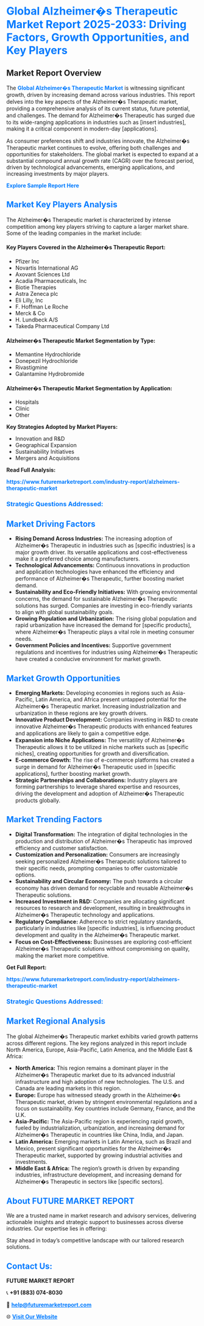 <h1 style="color: #007BFF;">Global Alzheimer�s Therapeutic Market Report 2025-2033: Driving Factors, Growth Opportunities, and Key Players</h1>

<section id="overview">
<h2>Market Report Overview</h2>
<p>The <a href="https://www.futuremarketreport.com/industry-report/alzheimers-therapeutic-market" style="color: #007BFF; text-decoration: none;"><strong>Global Alzheimer�s Therapeutic Market</strong></a> is witnessing significant growth, driven by increasing demand across various industries. This report delves into the key aspects of the Alzheimer�s Therapeutic market, providing a comprehensive analysis of its current status, future potential, and challenges. The demand for Alzheimer�s Therapeutic has surged due to its wide-ranging applications in industries such as [insert industries], making it a critical component in modern-day [applications].</p>
<p>As consumer preferences shift and industries innovate, the Alzheimer�s Therapeutic market continues to evolve, offering both challenges and opportunities for stakeholders. The global market is expected to expand at a substantial compound annual growth rate (CAGR) over the forecast period, driven by technological advancements, emerging applications, and increasing investments by major players.</p>
</section>

<section id="overview">
<p><a href="https://www.futuremarketreport.com/request-sample/reportId=54834" style="color: #007BFF; text-decoration: none;"><strong>Explore Sample Report Here</strong></a></p>
</section>

<section id="key-players">
<h2 style="color: #007BFF;">Market Key Players Analysis</h2>
<p>The Alzheimer�s Therapeutic market is characterized by intense competition among key players striving to capture a larger market share. Some of the leading companies in the market include:</p>
<h4>Key Players Covered in the Alzheimer�s Therapeutic Report:</h4>
<ul><li>Pfizer Inc</li><li>Novartis International AG</li><li>Axovant Sciences Ltd</li><li>Acadia Pharmaceuticals, Inc</li><li>Biotie Therapies</li><li>Astra Zeneca plc</li><li>Eli Lilly, Inc</li><li>F. Hoffman Le Roche</li><li>Merck &amp; Co</li><li>H. Lundbeck A/S</li><li>Takeda Pharmaceutical Company Ltd</li></ul>
<h4>Alzheimer�s Therapeutic Market Segmentation by Type:</h4>
<ul><li>Memantine Hydrochloride</li><li>Donepezil Hydrochloride</li><li>Rivastigmine</li><li>Galantamine Hydrobromide</li></ul>

<h4>Alzheimer�s Therapeutic Market Segmentation by Application:</h4>
<ul><li>Hospitals</li><li>Clinic</li><li>Other</li></ul>
<p><strong>Key Strategies Adopted by Market Players:</strong></p>
<ul>
<li>Innovation and R&D</li>
<li>Geographical Expansion</li>
<li>Sustainability Initiatives</li>
<li>Mergers and Acquisitions</li>
</ul>
</section>

<section>
<p><strong>Read Full Analysis: </strong></p><a href="https://www.futuremarketreport.com/industry-report/alzheimers-therapeutic-market" style="color: #007BFF; text-decoration: none;"><strong>https://www.futuremarketreport.com/industry-report/alzheimers-therapeutic-market</strong></a>
<h3 style="color: #007BFF;">Strategic Questions Addressed:</h3>
</section>

<section id="driving-factors">
<h2 style="color: #007BFF;">Market Driving Factors</h2>
<ul>
<li><strong>Rising Demand Across Industries:</strong> The increasing adoption of Alzheimer�s Therapeutic in industries such as [specific industries] is a major growth driver. Its versatile applications and cost-effectiveness make it a preferred choice among manufacturers.</li>
<li><strong>Technological Advancements:</strong> Continuous innovations in production and application technologies have enhanced the efficiency and performance of Alzheimer�s Therapeutic, further boosting market demand.</li>
<li><strong>Sustainability and Eco-Friendly Initiatives:</strong> With growing environmental concerns, the demand for sustainable Alzheimer�s Therapeutic solutions has surged. Companies are investing in eco-friendly variants to align with global sustainability goals.</li>
<li><strong>Growing Population and Urbanization:</strong> The rising global population and rapid urbanization have increased the demand for [specific products], where Alzheimer�s Therapeutic plays a vital role in meeting consumer needs.</li>
<li><strong>Government Policies and Incentives:</strong> Supportive government regulations and incentives for industries using Alzheimer�s Therapeutic have created a conducive environment for market growth.</li>
</ul>
</section>

<section id="growth-opportunities">
<h2 style="color: #007BFF;">Market Growth Opportunities</h2>
<ul>
<li><strong>Emerging Markets:</strong> Developing economies in regions such as Asia-Pacific, Latin America, and Africa present untapped potential for the Alzheimer�s Therapeutic market. Increasing industrialization and urbanization in these regions are key growth drivers.</li>
<li><strong>Innovative Product Development:</strong> Companies investing in R&D to create innovative Alzheimer�s Therapeutic products with enhanced features and applications are likely to gain a competitive edge.</li>
<li><strong>Expansion into Niche Applications:</strong> The versatility of Alzheimer�s Therapeutic allows it to be utilized in niche markets such as [specific niches], creating opportunities for growth and diversification.</li>
<li><strong>E-commerce Growth:</strong> The rise of e-commerce platforms has created a surge in demand for Alzheimer�s Therapeutic used in [specific applications], further boosting market growth.</li>
<li><strong>Strategic Partnerships and Collaborations:</strong> Industry players are forming partnerships to leverage shared expertise and resources, driving the development and adoption of Alzheimer�s Therapeutic products globally.</li>
</ul>
</section>

<section id="trending-factors">
<h2 style="color: #007BFF;">Market Trending Factors</h2>
<ul>
<li><strong>Digital Transformation:</strong> The integration of digital technologies in the production and distribution of Alzheimer�s Therapeutic has improved efficiency and customer satisfaction.</li>
<li><strong>Customization and Personalization:</strong> Consumers are increasingly seeking personalized Alzheimer�s Therapeutic solutions tailored to their specific needs, prompting companies to offer customizable options.</li>
<li><strong>Sustainability and Circular Economy:</strong> The push towards a circular economy has driven demand for recyclable and reusable Alzheimer�s Therapeutic solutions.</li>
<li><strong>Increased Investment in R&D:</strong> Companies are allocating significant resources to research and development, resulting in breakthroughs in Alzheimer�s Therapeutic technology and applications.</li>
<li><strong>Regulatory Compliance:</strong> Adherence to strict regulatory standards, particularly in industries like [specific industries], is influencing product development and quality in the Alzheimer�s Therapeutic market.</li>
<li><strong>Focus on Cost-Effectiveness:</strong> Businesses are exploring cost-efficient Alzheimer�s Therapeutic solutions without compromising on quality, making the market more competitive.</li>
</ul>
</section>

<section>
<p><strong>Get Full Report: </strong></p><a href="https://www.futuremarketreport.com/industry-report/alzheimers-therapeutic-market" style="color: #007BFF; text-decoration: none;"><strong>https://www.futuremarketreport.com/industry-report/alzheimers-therapeutic-market</strong></a>
<h3 style="color: #007BFF;">Strategic Questions Addressed:</h3>
</section>


<section id="regional-analysis">
<h2 style="color: #007BFF;">Market Regional Analysis</h2>
<p>The global Alzheimer�s Therapeutic market exhibits varied growth patterns across different regions. The key regions analyzed in this report include North America, Europe, Asia-Pacific, Latin America, and the Middle East & Africa:</p>
<ul>
<li><strong>North America:</strong> This region remains a dominant player in the Alzheimer�s Therapeutic market due to its advanced industrial infrastructure and high adoption of new technologies. The U.S. and Canada are leading markets in this region.</li>
<li><strong>Europe:</strong> Europe has witnessed steady growth in the Alzheimer�s Therapeutic market, driven by stringent environmental regulations and a focus on sustainability. Key countries include Germany, France, and the U.K.</li>
<li><strong>Asia-Pacific:</strong> The Asia-Pacific region is experiencing rapid growth, fueled by industrialization, urbanization, and increasing demand for Alzheimer�s Therapeutic in countries like China, India, and Japan.</li>
<li><strong>Latin America:</strong> Emerging markets in Latin America, such as Brazil and Mexico, present significant opportunities for the Alzheimer�s Therapeutic market, supported by growing industrial activities and investments.</li>
<li><strong>Middle East & Africa:</strong> The region’s growth is driven by expanding industries, infrastructure development, and increasing demand for Alzheimer�s Therapeutic in sectors like [specific sectors].</li>
</ul>
</section>

<footer>
<h2 style="color: #007BFF;">About FUTURE MARKET REPORT</h2>
<p>We are a trusted name in market research and advisory services, delivering actionable insights and strategic support to businesses across diverse industries. Our expertise lies in offering:</p>

<p>Stay ahead in today’s competitive landscape with our tailored research solutions.</p>

<h2 style="color: #007BFF;">Contact Us:</h2>
<p><strong>FUTURE MARKET REPORT</strong></p>
<p>📞 <strong>+91 (883) 074-8030</strong></p>
<p>📧 <strong><a href="mailto:help@futuremarketreport.com" style="color: #007BFF;">help@futuremarketreport.com</a></strong></p>
<p>🌐 <strong><a href="https://www.futuremarketreport.com/" style="color: #007BFF;">Visit Our Website</a></strong></p>
</footer>